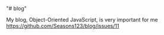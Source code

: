 "# blog" 

My blog, Object-Oriented JavaScript, is very important for me 
 https://github.com/Seasons123/blog/issues/11


